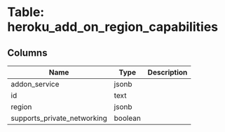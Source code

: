 
# Table: heroku_add_on_region_capabilities

## Columns
| Name        | Type           | Description  |
| ------------- | ------------- | -----  |
|addon_service|jsonb||
|id|text||
|region|jsonb||
|supports_private_networking|boolean||
